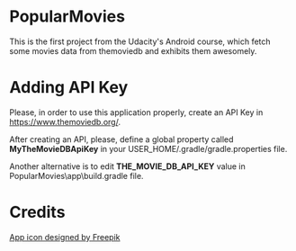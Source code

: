 # PopularMovies
This is the first project from the Udacity's Android course, which fetch some movies data from themoviedb and exhibits them awesomely.

# Adding API Key
Please, in order to use this application properly, create an API Key in https://www.themoviedb.org/.

After creating an API, please, define a global property called <b>MyTheMovieDBApiKey</b> in your USER_HOME/.gradle/gradle.properties file.

Another alternative is to edit <b>THE_MOVIE_DB_API_KEY</b> value in PopularMovies\app\build.gradle file.

# Credits
[App icon designed by Freepik](http://www.freepik.com/free-vector/cinema-pack_762413.htm)